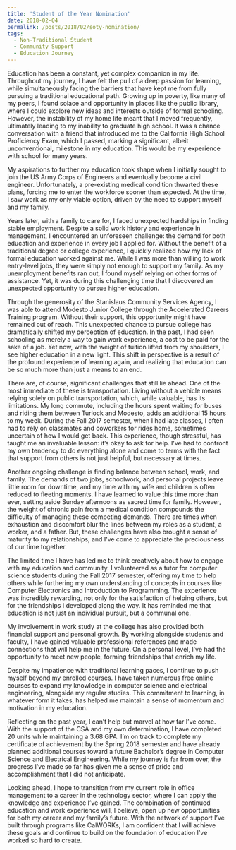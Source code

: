 ```yaml
---
title: 'Student of the Year Nomination'
date: 2018-02-04
permalink: /posts/2018/02/soty-nomination/
tags:
  - Non-Traditional Student
  - Community Support
  - Education Journey
---
```


Education has been a constant, yet complex companion in my life. Throughout my journey, I have felt the pull of a deep passion for learning, while simultaneously facing the barriers that have kept me from fully pursuing a traditional educational path. Growing up in poverty, like many of my peers, I found solace and opportunity in places like the public library, where I could explore new ideas and interests outside of formal schooling. However, the instability of my home life meant that I moved frequently, ultimately leading to my inability to graduate high school. It was a chance conversation with a friend that introduced me to the California High School Proficiency Exam, which I passed, marking a significant, albeit unconventional, milestone in my education. This would be my experience with school for many years.

My aspirations to further my education took shape when I initially sought to join the US Army Corps of Engineers and eventually become a civil engineer. Unfortunately, a pre-existing medical condition thwarted these plans, forcing me to enter the workforce sooner than expected. At the time, I saw work as my only viable option, driven by the need to support myself and my family.

Years later, with a family to care for, I faced unexpected hardships in finding stable employment. Despite a solid work history and experience in management, I encountered an unforeseen challenge: the demand for both education and experience in every job I applied for. Without the benefit of a traditional degree or college experience, I quickly realized how my lack of formal education worked against me. While I was more than willing to work entry-level jobs, they were simply not enough to support my family. As my unemployment benefits ran out, I found myself relying on other forms of assistance. Yet, it was during this challenging time that I discovered an unexpected opportunity to pursue higher education.

Through the generosity of the Stanislaus Community Services Agency, I was able to attend Modesto Junior College through the Accelerated Careers Training program. Without their support, this opportunity might have remained out of reach. This unexpected chance to pursue college has dramatically shifted my perception of education. In the past, I had seen schooling as merely a way to gain work experience, a cost to be paid for the sake of a job. Yet now, with the weight of tuition lifted from my shoulders, I see higher education in a new light. This shift in perspective is a result of the profound experience of learning again, and realizing that education can be so much more than just a means to an end.

There are, of course, significant challenges that still lie ahead. One of the most immediate of these is transportation. Living without a vehicle means relying solely on public transportation, which, while valuable, has its limitations. My long commute, including the hours spent waiting for buses and riding them between Turlock and Modesto, adds an additional 15 hours to my week. During the Fall 2017 semester, when I had late classes, I often had to rely on classmates and coworkers for rides home, sometimes uncertain of how I would get back. This experience, though stressful, has taught me an invaluable lesson: it’s okay to ask for help. I’ve had to confront my own tendency to do everything alone and come to terms with the fact that support from others is not just helpful, but necessary at times.

Another ongoing challenge is finding balance between school, work, and family. The demands of two jobs, schoolwork, and personal projects leave little room for downtime, and my time with my wife and children is often reduced to fleeting moments. I have learned to value this time more than ever, setting aside Sunday afternoons as sacred time for family. However, the weight of chronic pain from a medical condition compounds the difficulty of managing these competing demands. There are times when exhaustion and discomfort blur the lines between my roles as a student, a worker, and a father. But, these challenges have also brought a sense of maturity to my relationships, and I’ve come to appreciate the preciousness of our time together.

The limited time I have has led me to think creatively about how to engage with my education and community. I volunteered as a tutor for computer science students during the Fall 2017 semester, offering my time to help others while furthering my own understanding of concepts in courses like Computer Electronics and Introduction to Programming. The experience was incredibly rewarding, not only for the satisfaction of helping others, but for the friendships I developed along the way. It has reminded me that education is not just an individual pursuit, but a communal one.

My involvement in work study at the college has also provided both financial support and personal growth. By working alongside students and faculty, I have gained valuable professional references and made connections that will help me in the future. On a personal level, I’ve had the opportunity to meet new people, forming friendships that enrich my life.

Despite my impatience with traditional learning paces, I continue to push myself beyond my enrolled courses. I have taken numerous free online courses to expand my knowledge in computer science and electrical engineering, alongside my regular studies. This commitment to learning, in whatever form it takes, has helped me maintain a sense of momentum and motivation in my education.

Reflecting on the past year, I can’t help but marvel at how far I’ve come. With the support of the CSA and my own determination, I have completed 20 units while maintaining a 3.68 GPA. I’m on track to complete my certificate of achievement by the Spring 2018 semester and have already planned additional courses toward a future Bachelor’s degree in Computer Science and Electrical Engineering. While my journey is far from over, the progress I’ve made so far has given me a sense of pride and accomplishment that I did not anticipate.

Looking ahead, I hope to transition from my current role in office management to a career in the technology sector, where I can apply the knowledge and experience I’ve gained. The combination of continued education and work experience will, I believe, open up new opportunities for both my career and my family’s future. With the network of support I’ve built through programs like CalWORKs, I am confident that I will achieve these goals and continue to build on the foundation of education I’ve worked so hard to create.
